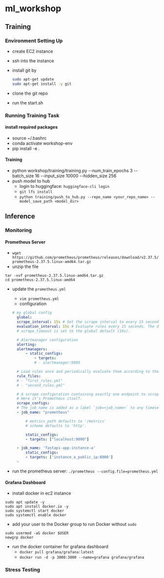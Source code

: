 # ml_workshop

## Training

### Environment Setting Up 

* create EC2 instance
* ssh into the instance
* install git by

    ```bash
    sudo apt-get update
    sudo apt-get install -y git
    ``` 

* clone the git repo
* run the start.sh

### Running Training Task

#### install required packages

* source ~/.bashrc
* conda activate workshop-env
* pip install -e .


#### Training

* python workshop/training/training.py --num_train_epochs 3 --batch_size 16 --input_size 10000 --hidden_size 256
* push model to hub
  * login to huggingface: `huggingface-cli login`
  * `git lfs install`
  * `python training/push_to_hub.py --repo_name <your_repo_name> --model_save_path <model_dir>`




## Inference

### Monitoring

#### Prometheus Server

* `wget https://github.com/prometheus/prometheus/releases/download/v2.37.5/prometheus-2.37.5.linux-amd64.tar.gz`
* unzip the file

```shell
tar -xvf prometheus-2.37.5.linux-amd64.tar.gz
cd prometheus-2.37.5.linux-amd64
```

* update the `prometheus.yml`
  * `vim prometheus.yml`
  * configuration

  ```yaml
  # my global config
    global:
    scrape_interval: 15s # Set the scrape interval to every 15 seconds. Default is every 1 minute.
    evaluation_interval: 15s # Evaluate rules every 15 seconds. The default is every 1 minute.
    # scrape_timeout is set to the global default (10s).

    # Alertmanager configuration
    alerting:
    alertmanagers:
        - static_configs:
            - targets:
            # - alertmanager:9093

    # Load rules once and periodically evaluate them according to the global 'evaluation_interval'.
    rule_files:
    # - "first_rules.yml"
    # - "second_rules.yml"

    # A scrape configuration containing exactly one endpoint to scrape:
    # Here it's Prometheus itself.
    scrape_configs:
    # The job name is added as a label `job=<job_name>` to any timeseries scraped from this config.
    - job_name: "prometheus"

        # metrics_path defaults to '/metrics'
        # scheme defaults to 'http'.

        static_configs:
        - targets: ["localhost:9090"]

    - job_name: 'fastapi-app-instance-a'
        static_configs:
        - targets: ['instance_a_public_ip:8000']
    ~                                           
  ```

* run the prometheus server: `./prometheus --config.file=prometheus.yml`

#### Grafana Dashboard

* install docker in ec2 instance
    
```shell
sudo apt update -y
sudo apt install docker.io -y
sudo systemctl start docker
sudo systemctl enable docker
```

* add your user to the Docker group to run Docker without `sudo`

```shell
sudo usermod -aG docker $USER
newgrp docker
```

* run the docker container for grafana dashboard
  * `docker pull grafana/grafana:latest`
  * `docker run -d -p 3000:3000 --name=grafana grafana/grafana`


### Stress Testing

####